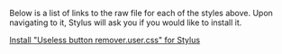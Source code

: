 Below is a list of links to the raw file for each of the styles above. Upon navigating to it, Stylus will ask you if you would like to install it.  

[Install "Useless button remover.user.css" for Stylus](https://raw.githubusercontent.com/Neop0litan/CSS-Tweaks/main/Stylus/duckduckgo.com/Useless%20Button%20Remover.user.css)  